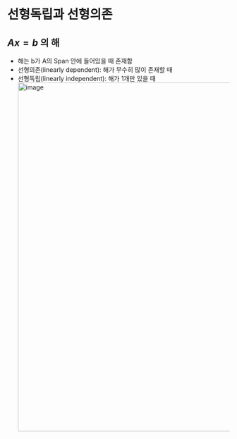 # 선형독립과 선형의존

## $Ax = b$ 의 해
- 해는 b가 A의 Span 안에 들어있을 때 존재함
- 선형의존(linearly dependent): 해가 무수히 많이 존재할 때
- 선형독립(linearly independent): 해가 1개만 있을 때 <br/>
  <img width="792" alt="image" src="https://github.com/y100861/Linear_Algebra/assets/107607076/f7b2522e-2040-40ea-b540-d2233143f032"> <br/>
